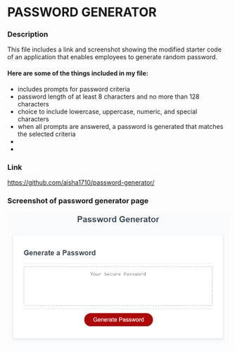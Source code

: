 # PASSWORD GENERATOR

### Description

This file includes a link and screenshot showing the modified starter code of an application that enables employees to generate random password.

#### Here are some of the things included in my file:

- includes prompts for password criteria
- password length of at least 8 characters and no more than 128 characters
- choice to include lowercase, uppercase, numeric, and special characters
- when all prompts are answered, a password is generated that matches the selected criteria
-
-

### Link

https://github.com/aisha1710/password-generator/

### Screenshot of password generator page

![screenshot of password generator](./images/03-javascript-homework-demo.png)
